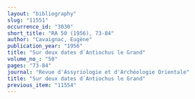 ```yaml
---
layout: "bibliography"
slug: "11551"
occurrence_id: "3030"
short_title: "RA 50 (1956), 73-84"
author: "Cavaignac, Eugène"
publication_year: "1956"
title: "Sur deux dates d´Antiochus le Grand"
volume_no_: "50"
pages: "73-84"
journal: "Revue d'Assyriologie et d'Archéologie Orientale"
title: "Sur deux dates d´Antiochus le Grand"
previous_item: "11554"
---
```


